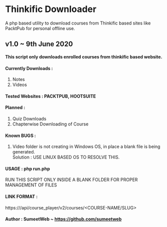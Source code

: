 # Thinkific Downloader
A php based utility to download courses from Thinkific based sites like PacktPub for personal offline use.

## v1.0 ~ 9th June 2020

#### This script only downloads enrolled courses from thinkific based website.

#### Currently Downloads :  
1. Notes   
2. Videos   

#### Tested Websites : PACKTPUB, HOOTSUITE  

#### Planned :  
1. Quiz Downloads   
2. Chapterwise Downloading of Course   

#### Known BUGS :  
1. Video folder is not creating in Windows OS, in place a blank file is being generated.   
Solution : USE LINUX BASED OS TO RESOLVE THIS.   
		  
#### USAGE :  php run.php <LINK-HERE>   
RUN THIS SCRIPT ONLY INSIDE A BLANK FOLDER FOR PROPER MANAGEMENT OF FILES  

#### LINK FORMAT :  
https://<THINKIFIC-WEBSITE>/api/course_player/v2/courses/<COURSE-NAME/SLUG>  
	
#### Author :  SumeetWeb ~ https://github.com/sumeetweb	
